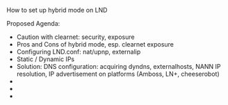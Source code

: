 How to set up hybrid mode on LND

Proposed Agenda: 

- Caution with clearnet: security, exposure
- Pros and Cons of hybrid mode, esp. clearnet exposure
- Configuring LND.conf: nat/upnp, externalip
- Static / Dynamic IPs
- Solution: DNS configuration: acquiring dyndns, externalhosts, NANN IP resolution, IP advertisement on platforms (Amboss, LN+, cheeserobot)
-
-
-
